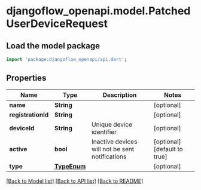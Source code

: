 # djangoflow_openapi.model.PatchedUserDeviceRequest

## Load the model package
```dart
import 'package:djangoflow_openapi/api.dart';
```

## Properties
Name | Type | Description | Notes
------------ | ------------- | ------------- | -------------
**name** | **String** |  | [optional] 
**registrationId** | **String** |  | [optional] 
**deviceId** | **String** | Unique device identifier | [optional] 
**active** | **bool** | Inactive devices will not be sent notifications | [optional] [default to true]
**type** | [**TypeEnum**](TypeEnum.md) |  | [optional] 

[[Back to Model list]](../README.md#documentation-for-models) [[Back to API list]](../README.md#documentation-for-api-endpoints) [[Back to README]](../README.md)


